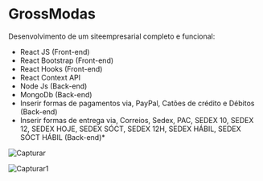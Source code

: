 # GrossModas
Desenvolvimento de um siteempresarial completo e funcional:
* React JS (Front-end)
* React Bootstrap (Front-end)
* React Hooks (Front-end) 
* React Context API
* Node Js (Back-end)
* MongoDb (Back-end)
* Inserir formas de pagamentos via, PayPal, Catões de crédito e Débitos (Back-end)
* Inserir formas de entrega via, Correios, Sedex, PAC, SEDEX 10, SEDEX 12, SEDEX HOJE, SEDEX SÓCT, SEDEX 12H, SEDEX HÁBIL, SEDEX SÓCT HÁBIL (Back-end)* 

![Capturar](https://user-images.githubusercontent.com/66281364/158480158-f444ec30-ac29-4502-a445-4ae03ad94516.PNG) <rt> <br>

![Capturar1](https://user-images.githubusercontent.com/66281364/158480327-be9f0295-4649-4684-8404-16d6471978fc.PNG)

